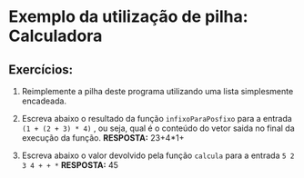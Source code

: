 # Exemplo da utilização de pilha: Calculadora 

## Exercícios:

1. Reimplemente a pilha deste programa utilizando uma lista simplesmente encadeada.

2. Escreva abaixo o resultado da função `infixoParaPosfixo` para a entrada `(1 + (2 + 3) * 4)` , ou seja, qual é o conteúdo do vetor saida no final da execução da função. **RESPOSTA:**  23+4*1+

3. Escreva abaixo o valor devolvido pela função `calcula` para a entrada `5 2 3 4 + + *` **RESPOSTA:**  45


